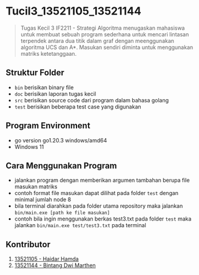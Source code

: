 # Tucil3_13521105_13521144
> Tugas Kecil 3 IF2211 - Strategi Algoritma menugaskan mahasiswa untuk membuat sebuah program sederhana untuk mencari lintasan terpendek antara dua titik dalam graf dengan meenggunakan algoritma UCS dan A*. Masukan sendiri diminta untuk menggunakan matriks ketetanggaan.

## Struktur Folder
- `bin` berisikan binary file
- `doc` berisikan laporan tugas kecil
- `src` berisikan source code dari program dalam bahasa golang
- `test` berisikan beberapa test case yang digunakan

## Program Environment
- go version go1.20.3 windows/amd64
- Windows 11

## Cara Menggunakan Program
- jalankan program dengan memberikan argumen tambahan berupa file masukan matriks
- contoh format file masukan dapat dilihat pada folder `test` dengan minimal jumlah node 8
- bila terminal diarahkan pada folder utama repository maka jalankan `bin/main.exe [path ke file masukan]`
- contoh bila ingin menggunakan berkas test3.txt pada folder `test` maka jalankan `bin/main.exe test/test3.txt` pada terminal

## Kontributor
1. [13521105 - Haidar Hamda](https://github.com/haidarhamda)
2. [13521144 - Bintang Dwi Marthen](https://github.com/Marthenn)
